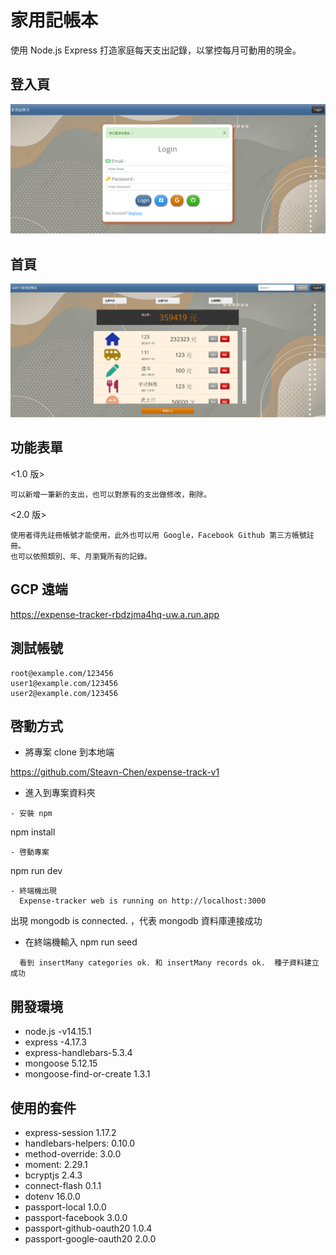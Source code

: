 # 家用記帳本
  使用 Node.js Express 打造家庭每天支出記錄，以掌控每月可動用的現金。
## 登入頁
![login](public/images/%E7%99%BB%E5%85%A5.PNG
)
## 首頁
![home](public/images/%E5%9C%96%E7%89%87%E4%B8%80.PNG
)

## 功能表單
<1.0 版>

    可以新增一筆新的支出，也可以對原有的支出做修改，刪除。

<2.0 版>

    使用者得先註冊帳號才能使用，此外也可以用 Google，Facebook Github 第三方帳號註冊。
    也可以依照類別、年、月瀏覽所有的記錄。

## GCP 遠端
https://expense-tracker-rbdzjma4hq-uw.a.run.app

## 測試帳號

    root@example.com/123456
    user1@example.com/123456
    user2@example.com/123456

## 啓動方式

- 將專案 clone 到本地端

https://github.com/Steavn-Chen/expense-track-v1

- 進入到專案資料夾
```
- 安裝 npm
```
  npm install
```
- 啓動專案
```
  npm run dev
```
- 終端機出現  
  Expense-tracker web is running on http://localhost:3000
```
  出現 mongodb is connected. ，代表 mongodb 資料庫連接成功

- 在終端機輸入 npm run seed
```
  看到 insertMany categories ok. 和 insertMany records ok.  種子資料建立成功
```
## 開發環境
   
- node.js -v14.15.1
- express -4.17.3
- express-handlebars-5.3.4
- mongoose 5.12.15
- mongoose-find-or-create 1.3.1 

## 使用的套件

- express-session 1.17.2
- handlebars-helpers: 0.10.0
- method-override: 3.0.0
- moment: 2.29.1
- bcryptjs 2.4.3
- connect-flash 0.1.1
- dotenv 16.0.0
- passport-local 1.0.0
- passport-facebook 3.0.0
- passport-github-oauth20 1.0.4
- passport-google-oauth20 2.0.0
   
